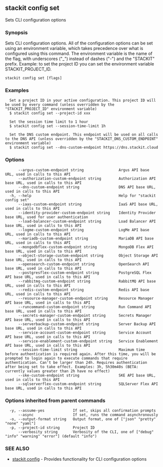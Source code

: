 ## stackit config set

Sets CLI configuration options

### Synopsis

Sets CLI configuration options.
All of the configuration options can be set using an environment variable, which takes precedence over what is configured using this command.
The environment variable is the name of the flag, with underscores ("_") instead of dashes ("-") and the "STACKIT" prefix.
Example: to set the project ID you can set the environment variable STACKIT_PROJECT_ID.

```
stackit config set [flags]
```

### Examples

```
  Set a project ID in your active configuration. This project ID will be used by every command (unless overridden by the "STACKIT_PROJECT_ID" environment variable)
  $ stackit config set --project-id xxx

  Set the session time limit to 1 hour
  $ stackit config set --session-time-limit 1h

  Set the DNS custom endpoint. This endpoint will be used on all calls to the DNS API (unless overridden by the "STACKIT_DNS_CUSTOM_ENDPOINT" environment variable)
  $ stackit config set --dns-custom-endpoint https://dns.stackit.cloud
```

### Options

```
      --argus-custom-endpoint string                Argus API base URL, used in calls to this API
      --authorization-custom-endpoint string        Authorization API base URL, used in calls to this API
      --dns-custom-endpoint string                  DNS API base URL, used in calls to this API
  -h, --help                                        Help for "stackit config set"
      --iaas-custom-endpoint string                 IaaS API base URL, used in calls to this API
      --identity-provider-custom-endpoint string    Identity Provider base URL, used for user authentication
      --load-balancer-custom-endpoint string        Load Balancer API base URL, used in calls to this API
      --logme-custom-endpoint string                LogMe API base URL, used in calls to this API
      --mariadb-custom-endpoint string              MariaDB API base URL, used in calls to this API
      --mongodbflex-custom-endpoint string          MongoDB Flex API base URL, used in calls to this API
      --object-storage-custom-endpoint string       Object Storage API base URL, used in calls to this API
      --opensearch-custom-endpoint string           OpenSearch API base URL, used in calls to this API
      --postgresflex-custom-endpoint string         PostgreSQL Flex API base URL, used in calls to this API
      --rabbitmq-custom-endpoint string             RabbitMQ API base URL, used in calls to this API
      --redis-custom-endpoint string                Redis API base URL, used in calls to this API
      --resource-manager-custom-endpoint string     Resource Manager API base URL, used in calls to this API
      --runcommand-custom-endpoint string           Run Command API base URL, used in calls to this API
      --secrets-manager-custom-endpoint string      Secrets Manager API base URL, used in calls to this API
      --serverbackup-custom-endpoint string         Server Backup API base URL, used in calls to this API
      --service-account-custom-endpoint string      Service Account API base URL, used in calls to this API
      --service-enablement-custom-endpoint string   Service Enablement API base URL, used in calls to this API
      --session-time-limit string                   Maximum time before authentication is required again. After this time, you will be prompted to login again to execute commands that require authentication. Can't be larger than 24h. Requires authentication after being set to take effect. Examples: 3h, 5h30m40s (BETA: currently values greater than 2h have no effect)
      --ske-custom-endpoint string                  SKE API base URL, used in calls to this API
      --sqlserverflex-custom-endpoint string        SQLServer Flex API base URL, used in calls to this API
```

### Options inherited from parent commands

```
  -y, --assume-yes             If set, skips all confirmation prompts
      --async                  If set, runs the command asynchronously
  -o, --output-format string   Output format, one of ["json" "pretty" "none" "yaml"]
  -p, --project-id string      Project ID
      --verbosity string       Verbosity of the CLI, one of ["debug" "info" "warning" "error"] (default "info")
```

### SEE ALSO

* [stackit config](./stackit_config.md)	 - Provides functionality for CLI configuration options

